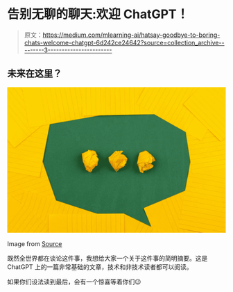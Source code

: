 # 告别无聊的聊天:欢迎 ChatGPT！

> 原文：<https://medium.com/mlearning-ai/hatsay-goodbye-to-boring-chats-welcome-chatgpt-6d242ce24642?source=collection_archive---------3----------------------->

## 未来在这里？

![](img/29ed0cf6cc1cb32f0b4c1e94fa2a8dcc.png)

Image from [Source](https://unsplash.com/photos/V5vqWC9gyEU)

既然全世界都在谈论这件事，我想给大家一个关于这件事的简明摘要。这是 ChatGPT 上的一篇非常基础的文章，技术和非技术读者都可以阅读。

如果你们设法读到最后，会有一个惊喜等着你们😉